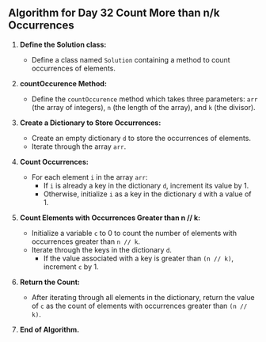 ## Algorithm for Day 32 **Count More than n/k Occurrences**

1. **Define the Solution class:**
   - Define a class named `Solution` containing a method to count occurrences of elements.

2. **countOccurence Method:**
   - Define the `countOccurence` method which takes three parameters: `arr` (the array of integers), `n` (the length of the array), and `k` (the divisor).

3. **Create a Dictionary to Store Occurrences:**
   - Create an empty dictionary `d` to store the occurrences of elements.
   - Iterate through the array `arr`.

4. **Count Occurrences:**
   - For each element `i` in the array `arr`:
     - If `i` is already a key in the dictionary `d`, increment its value by 1.
     - Otherwise, initialize `i` as a key in the dictionary `d` with a value of 1.

5. **Count Elements with Occurrences Greater than n // k:**
   - Initialize a variable `c` to 0 to count the number of elements with occurrences greater than `n // k`.
   - Iterate through the keys in the dictionary `d`.
     - If the value associated with a key is greater than `(n // k)`, increment `c` by 1.

6. **Return the Count:**
   - After iterating through all elements in the dictionary, return the value of `c` as the count of elements with occurrences greater than `(n // k)`.

7. **End of Algorithm.**


